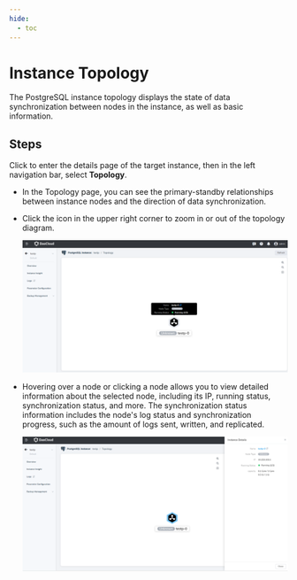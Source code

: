```yaml
---
hide:
  - toc
---
```


# Instance Topology

The PostgreSQL instance topology displays the state of data synchronization between nodes in the instance, 
as well as basic information.

## Steps

Click to enter the details page of the target instance, then in the left navigation bar, select **Topology**.

- In the Topology page, you can see the primary-standby relationships between instance nodes and the direction of 
  data synchronization.

- Click the icon in the upper right corner to zoom in or out of the topology diagram.

    ![Instance Topology](../images/typology.png)

- Hovering over a node or clicking a node allows you to view detailed information about the selected node, 
  including its IP, running status, synchronization status, and more. The synchronization status information 
  includes the node's log status and synchronization progress, such as the amount of logs sent, written, 
  and replicated.

    ![Detail](../images/topodetail.png)
